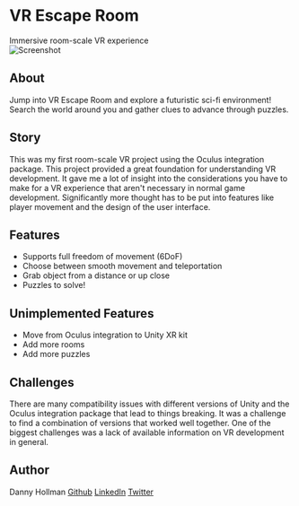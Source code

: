 # VR Escape Room
Immersive room-scale VR experience  
![Screenshot](https://i.imgur.com/WZTWr9P.png)

## About
Jump into VR Escape Room and explore a futuristic sci-fi environment! Search the world around you and gather clues to advance through puzzles.
## Story
This was my first room-scale VR project using the Oculus integration package.  This project provided a great foundation for understanding VR development.  It gave me a lot of insight into the considerations you have to make for a VR experience that aren't necessary in normal game development. Significantly more thought has to be put into features like player movement and the design of the user interface.
## Features
- Supports full freedom of movement (6DoF)
- Choose between smooth movement and teleportation
- Grab object from a distance or up close
- Puzzles to solve!
## Unimplemented Features
- Move from Oculus integration to Unity XR kit
- Add more rooms
- Add more puzzles
## Challenges
There are many compatibility issues with different versions of Unity and the Oculus integration package that lead to things breaking. It was a challenge to find a combination of versions that worked well together. One of the biggest challenges was a lack of available information on VR development in general.
## Author
Danny Hollman [Github](https://github.com/dannyhollman) [LinkedIn](https://www.linkedin.com/in/danny-hollman-609664189) [Twitter](https://twitter.com/danny_hollman)

